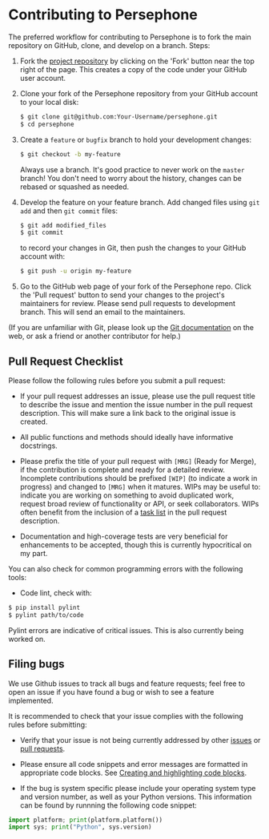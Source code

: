 
Contributing to Persephone
==================================

The preferred workflow for contributing to Persephone is to fork the
main repository on GitHub, clone, and develop on a branch. Steps:

1. Fork the [project repository](https://github.com/oadams/persephone)
   by clicking on the 'Fork' button near the top right of the page. This creates
   a copy of the code under your GitHub user account.

2. Clone your fork of the Persephone repository from your GitHub account to your local disk:

   ```bash
   $ git clone git@github.com:Your-Username/persephone.git
   $ cd persephone
   ```

3. Create a ``feature`` or ``bugfix`` branch to hold your development changes:

   ```bash
   $ git checkout -b my-feature
   ```

   Always use a branch. It's good practice to never work on the ``master`` branch!
   You don't need to worry about the history, changes can be rebased or squashed as needed.

4. Develop the feature on your feature branch. Add changed files using ``git add`` and then ``git commit`` files:

   ```bash
   $ git add modified_files
   $ git commit
   ```

   to record your changes in Git, then push the changes to your GitHub account with:

   ```bash
   $ git push -u origin my-feature
   ```

5. Go to the GitHub web page of your fork of the Persephone repo.  Click the
'Pull request' button to send your changes to the project's maintainers for
review. Please send pull requests to development branch. This will send an
email to the maintainers. 

(If you are unfamiliar with Git, please look up the
[Git documentation](https://git-scm.com/documentation) on the web, or ask a friend or another contributor for help.)

Pull Request Checklist
----------------------

Please follow the following rules before you submit a pull request:

-  If your pull request addresses an issue, please use the pull request title
   to describe the issue and mention the issue number in the pull request description.
   This will make sure a link back to the original issue is created.

-  All public functions and methods should ideally have informative docstrings.

-  Please prefix the title of your pull request with `[MRG]` (Ready for
   Merge), if the contribution is complete and ready for a detailed review.
   Incomplete contributions should be prefixed `[WIP]` (to indicate a work
   in progress) and changed to `[MRG]` when it matures. WIPs may be useful
   to: indicate you are working on something to avoid duplicated work,
   request broad review of functionality or API, or seek collaborators.
   WIPs often benefit from the inclusion of a
   [task list](https://github.com/blog/1375-task-lists-in-gfm-issues-pulls-comments)
   in the pull request description.

-  Documentation and high-coverage tests are very beneficial for enhancements to be accepted, though this is currently hypocritical on my part.


You can also check for common programming errors with the following tools:

-  Code lint, check with:

  ```bash
  $ pip install pylint
  $ pylint path/to/code
  ```

Pylint errors are indicative of critical issues. This is also currently being worked on.

Filing bugs
-----------
We use Github issues to track all bugs and feature requests; feel free to
open an issue if you have found a bug or wish to see a feature implemented.

It is recommended to check that your issue complies with the
following rules before submitting:

-  Verify that your issue is not being currently addressed by other
   [issues](https://github.com/oadams/persephone/issues?q=)
   or [pull requests](https://github.com/oadams/persephone/pulls?q=).

-  Please ensure all code snippets and error messages are formatted in
   appropriate code blocks.
   See [Creating and highlighting code blocks](https://help.github.com/articles/creating-and-highlighting-code-blocks).

-  If the bug is system specific please include your operating system type and version number,
   as well as your Python versions. This information
   can be found by runnning the following code snippet:

  ```python
  import platform; print(platform.platform())
  import sys; print("Python", sys.version)
  ```
